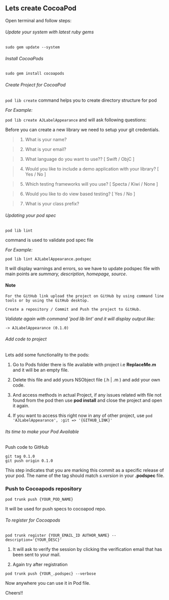 ## Lets create CocoaPod
Open terminal and follow steps:

###### Update your system with latest ruby gems
`sudo gem update --system
`

###### Install CocoaPods
`sudo gem install cocoapods
`
###### Create Project for CocoaPod
`pod lib create`
command helps you to create directory structure for pod

*For Example:*

` pod lib create AJLabelAppearance
`
and will ask following questions:

Before you can create a new library we need to setup your git credentials.

> 1) What is your name?

> 2) What is your email?

> 3)  What language do you want to use?? [ Swift / ObjC ]

> 4) Would you like to include a demo application with your library? [ Yes / No ]

> 5) Which testing frameworks will you use? [ Specta / Kiwi / None ]

> 6) Would you like to do view based testing? [ Yes / No ]

> 7) What is your class prefix?

###### Updating your pod spec
`pod lib lint`

command is used to validate pod spec file

*For Example:*

` pod lib lint AJLabelAppearance.podspec
`

It will display warnings and errors, so we have to update podspec file with main points are *summary, description, homepage, source*.

#### Note
```
For the GitHub link upload the project on GitHub by using command line tools or by using the GitHub desktop.

Create a repository / Commit and Push the project to GitHub.
```

*Validate again with command 'pod lib lint' and it will display output like:*

`
-> AJLabelAppearance (0.1.0)
`

###### Add code to project
Lets add some functionality to the pods:

1. Go to Pods folder there is file available with project i.e **ReplaceMe.m** and it will be an empty file.

2. Delete this file and add yours NSObject file (.h | .m ) and add your own code.

3. And access methods in actual Project, if any issues related with file not found from the pod then use **pod install** and close the project and open it again.

4. If you want to access this right now in any of other project, use
`pod 'AJLabelAppearance', :git => '{GITHUB_LINK}'`

###### Its time to make your Pod Available
Push code to GitHub

```
git tag 0.1.0
git push origin 0.1.0
```

This step indicates that you are marking this commit as a specific release of your pod. The name of the tag should match *s.version* in your **.podspec** file.

### Push to Cocoapods repository
`pod trunk push {YOUR_POD_NAME}`

It will be used for push specs to cocoapod repo.

###### To register for Cocoapods
`pod trunk register {YOUR_EMAIL_ID AUTHOR_NAME} --description='{YOUR_DESC}'`

1) It will ask to verify the session by clicking the verification email that has been sent to your mail.

2) Again try after registration

`pod trunk push {YOUR_.podspec} --verbose`

Now anywhere you can use it in Pod file.

Cheers!!

